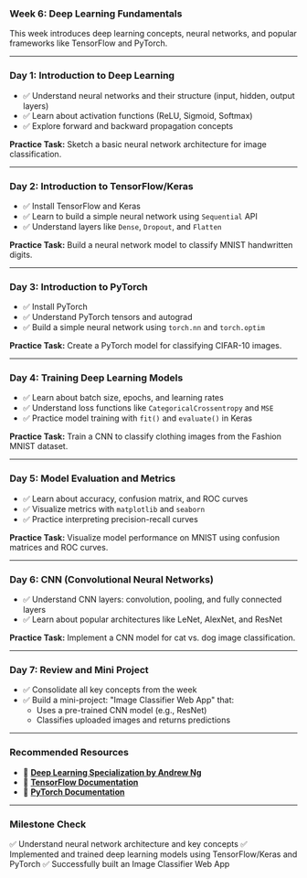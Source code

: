 ### **Week 6: Deep Learning Fundamentals**

This week introduces deep learning concepts, neural networks, and popular frameworks like TensorFlow and PyTorch.

* * *

### **Day 1: Introduction to Deep Learning**

- ✅ Understand neural networks and their structure (input, hidden, output layers)
- ✅ Learn about activation functions (ReLU, Sigmoid, Softmax)
- ✅ Explore forward and backward propagation concepts

**Practice Task:** Sketch a basic neural network architecture for image classification.

* * *

### **Day 2: Introduction to TensorFlow/Keras**

- ✅ Install TensorFlow and Keras
- ✅ Learn to build a simple neural network using `Sequential` API
- ✅ Understand layers like `Dense`, `Dropout`, and `Flatten`

**Practice Task:** Build a neural network model to classify MNIST handwritten digits.

* * *

### **Day 3: Introduction to PyTorch**

- ✅ Install PyTorch
- ✅ Understand PyTorch tensors and autograd
- ✅ Build a simple neural network using `torch.nn` and `torch.optim`

**Practice Task:** Create a PyTorch model for classifying CIFAR-10 images.

* * *

### **Day 4: Training Deep Learning Models**

- ✅ Learn about batch size, epochs, and learning rates
- ✅ Understand loss functions like `CategoricalCrossentropy` and `MSE`
- ✅ Practice model training with `fit()` and `evaluate()` in Keras

**Practice Task:** Train a CNN to classify clothing images from the Fashion MNIST dataset.

* * *

### **Day 5: Model Evaluation and Metrics**

- ✅ Learn about accuracy, confusion matrix, and ROC curves
- ✅ Visualize metrics with `matplotlib` and `seaborn`
- ✅ Practice interpreting precision-recall curves

**Practice Task:** Visualize model performance on MNIST using confusion matrices and ROC curves.

* * *

### **Day 6: CNN (Convolutional Neural Networks)**

- ✅ Understand CNN layers: convolution, pooling, and fully connected layers
- ✅ Learn about popular architectures like LeNet, AlexNet, and ResNet

**Practice Task:** Implement a CNN model for cat vs. dog image classification.

* * *

### **Day 7: Review and Mini Project**

- ✅ Consolidate all key concepts from the week
- ✅ Build a mini-project: "Image Classifier Web App" that:
    - Uses a pre-trained CNN model (e.g., ResNet)
    - Classifies uploaded images and returns predictions

* * *

### **Recommended Resources**

- 📘 [**Deep Learning Specialization by Andrew Ng**](https://www.coursera.org/specializations/deep-learning)
- 📘 [**TensorFlow Documentation**](https://www.tensorflow.org/)
- 📘 [**PyTorch Documentation**](https://pytorch.org/)

* * *

### **Milestone Check**

✅ Understand neural network architecture and key concepts ✅ Implemented and trained deep learning models using TensorFlow/Keras and PyTorch ✅ Successfully built an Image Classifier Web App